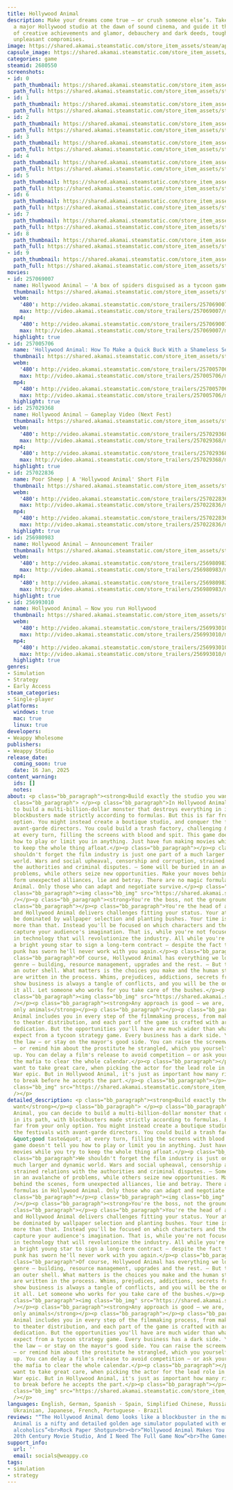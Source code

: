 ```yaml
---
title: Hollywood Animal
description: Make your dreams come true — or crush someone else’s. Take the helm of
  a major Hollywood studio at the dawn of sound cinema, and guide it through decades
  of creative achievements and glamor, debauchery and dark deeds, tough choices and
  unpleasant compromises.
image: https://shared.akamai.steamstatic.com/store_item_assets/steam/apps/2680550/header.jpg?t=1731173009
capsule_image: https://shared.akamai.steamstatic.com/store_item_assets/steam/apps/2680550/5d3a234b6dc60ef42cf1b87ed17533b8658b1fe3/capsule_231x87.jpg?t=1731173009
categories: game
steamid: 2680550
screenshots:
- id: 0
  path_thumbnail: https://shared.akamai.steamstatic.com/store_item_assets/steam/apps/2680550/ss_45b1cdafbbd4d5d3aaae544e6fe63be83e4d628f.600x338.jpg?t=1731173009
  path_full: https://shared.akamai.steamstatic.com/store_item_assets/steam/apps/2680550/ss_45b1cdafbbd4d5d3aaae544e6fe63be83e4d628f.1920x1080.jpg?t=1731173009
- id: 1
  path_thumbnail: https://shared.akamai.steamstatic.com/store_item_assets/steam/apps/2680550/ss_54f289835927c88730da826ca6521eacaacb1274.600x338.jpg?t=1731173009
  path_full: https://shared.akamai.steamstatic.com/store_item_assets/steam/apps/2680550/ss_54f289835927c88730da826ca6521eacaacb1274.1920x1080.jpg?t=1731173009
- id: 2
  path_thumbnail: https://shared.akamai.steamstatic.com/store_item_assets/steam/apps/2680550/ss_d5b03dfd9e01a60812c6297031815884421a9745.600x338.jpg?t=1731173009
  path_full: https://shared.akamai.steamstatic.com/store_item_assets/steam/apps/2680550/ss_d5b03dfd9e01a60812c6297031815884421a9745.1920x1080.jpg?t=1731173009
- id: 3
  path_thumbnail: https://shared.akamai.steamstatic.com/store_item_assets/steam/apps/2680550/ss_bc3ddf2429e8a102390d76ab38a6d8661256d557.600x338.jpg?t=1731173009
  path_full: https://shared.akamai.steamstatic.com/store_item_assets/steam/apps/2680550/ss_bc3ddf2429e8a102390d76ab38a6d8661256d557.1920x1080.jpg?t=1731173009
- id: 4
  path_thumbnail: https://shared.akamai.steamstatic.com/store_item_assets/steam/apps/2680550/ss_a57ba2663a64c9261ec23f54212e4610355eb334.600x338.jpg?t=1731173009
  path_full: https://shared.akamai.steamstatic.com/store_item_assets/steam/apps/2680550/ss_a57ba2663a64c9261ec23f54212e4610355eb334.1920x1080.jpg?t=1731173009
- id: 5
  path_thumbnail: https://shared.akamai.steamstatic.com/store_item_assets/steam/apps/2680550/ss_29edbeee60c930cd5d81a106139dc2d583f7ce58.600x338.jpg?t=1731173009
  path_full: https://shared.akamai.steamstatic.com/store_item_assets/steam/apps/2680550/ss_29edbeee60c930cd5d81a106139dc2d583f7ce58.1920x1080.jpg?t=1731173009
- id: 6
  path_thumbnail: https://shared.akamai.steamstatic.com/store_item_assets/steam/apps/2680550/ss_6a6ee31c60b00221ca300fc423ba65c79ffd9949.600x338.jpg?t=1731173009
  path_full: https://shared.akamai.steamstatic.com/store_item_assets/steam/apps/2680550/ss_6a6ee31c60b00221ca300fc423ba65c79ffd9949.1920x1080.jpg?t=1731173009
- id: 7
  path_thumbnail: https://shared.akamai.steamstatic.com/store_item_assets/steam/apps/2680550/ss_dfb68a24388d571db35448854064d69b15d54054.600x338.jpg?t=1731173009
  path_full: https://shared.akamai.steamstatic.com/store_item_assets/steam/apps/2680550/ss_dfb68a24388d571db35448854064d69b15d54054.1920x1080.jpg?t=1731173009
- id: 8
  path_thumbnail: https://shared.akamai.steamstatic.com/store_item_assets/steam/apps/2680550/ss_45c4e7b7ef85e21abb258764e3877b68f120801d.600x338.jpg?t=1731173009
  path_full: https://shared.akamai.steamstatic.com/store_item_assets/steam/apps/2680550/ss_45c4e7b7ef85e21abb258764e3877b68f120801d.1920x1080.jpg?t=1731173009
- id: 9
  path_thumbnail: https://shared.akamai.steamstatic.com/store_item_assets/steam/apps/2680550/ss_8a89e83012f45b21e04443d5d918205e7d571190.600x338.jpg?t=1731173009
  path_full: https://shared.akamai.steamstatic.com/store_item_assets/steam/apps/2680550/ss_8a89e83012f45b21e04443d5d918205e7d571190.1920x1080.jpg?t=1731173009
movies:
- id: 257069007
  name: Hollywood Animal — 'A box of spiders disguised as a tycoon game'
  thumbnail: https://shared.akamai.steamstatic.com/store_item_assets/steam/apps/257069007/74bce004a110b3e8b28eb602735f671c4b9926bb/movie_600x337.jpg?t=1730206675
  webm:
    '480': http://video.akamai.steamstatic.com/store_trailers/257069007/movie480_vp9.webm?t=1730206675
    max: http://video.akamai.steamstatic.com/store_trailers/257069007/movie_max_vp9.webm?t=1730206675
  mp4:
    '480': http://video.akamai.steamstatic.com/store_trailers/257069007/movie480.mp4?t=1730206675
    max: http://video.akamai.steamstatic.com/store_trailers/257069007/movie_max.mp4?t=1730206675
  highlight: true
- id: 257005706
  name: 'Hollywood Animal: How To Make a Quick Buck With a Shameless Sequel'
  thumbnail: https://shared.akamai.steamstatic.com/store_item_assets/steam/apps/257005706/movie.293x165.jpg?t=1709820050
  webm:
    '480': http://video.akamai.steamstatic.com/store_trailers/257005706/movie480_vp9.webm?t=1709820050
    max: http://video.akamai.steamstatic.com/store_trailers/257005706/movie_max_vp9.webm?t=1709820050
  mp4:
    '480': http://video.akamai.steamstatic.com/store_trailers/257005706/movie480.mp4?t=1709820050
    max: http://video.akamai.steamstatic.com/store_trailers/257005706/movie_max.mp4?t=1709820050
  highlight: true
- id: 257029368
  name: Hollywood Animal — Gameplay Video (Next Fest)
  thumbnail: https://shared.akamai.steamstatic.com/store_item_assets/steam/apps/257029368/movie.293x165.jpg?t=1717800155
  webm:
    '480': http://video.akamai.steamstatic.com/store_trailers/257029368/movie480_vp9.webm?t=1717800155
    max: http://video.akamai.steamstatic.com/store_trailers/257029368/movie_max_vp9.webm?t=1717800155
  mp4:
    '480': http://video.akamai.steamstatic.com/store_trailers/257029368/movie480.mp4?t=1717800155
    max: http://video.akamai.steamstatic.com/store_trailers/257029368/movie_max.mp4?t=1717800155
  highlight: true
- id: 257022836
  name: Poor Sheep | A 'Hollywood Animal' Short Film
  thumbnail: https://shared.akamai.steamstatic.com/store_item_assets/steam/apps/257022836/movie.293x165.jpg?t=1715691434
  webm:
    '480': http://video.akamai.steamstatic.com/store_trailers/257022836/movie480_vp9.webm?t=1715691434
    max: http://video.akamai.steamstatic.com/store_trailers/257022836/movie_max_vp9.webm?t=1715691434
  mp4:
    '480': http://video.akamai.steamstatic.com/store_trailers/257022836/movie480.mp4?t=1715691434
    max: http://video.akamai.steamstatic.com/store_trailers/257022836/movie_max.mp4?t=1715691434
  highlight: true
- id: 256980983
  name: Hollywood Animal — Announcement Trailer
  thumbnail: https://shared.akamai.steamstatic.com/store_item_assets/steam/apps/256980983/movie.293x165.jpg?t=1699534683
  webm:
    '480': http://video.akamai.steamstatic.com/store_trailers/256980983/movie480_vp9.webm?t=1699534683
    max: http://video.akamai.steamstatic.com/store_trailers/256980983/movie_max_vp9.webm?t=1699534683
  mp4:
    '480': http://video.akamai.steamstatic.com/store_trailers/256980983/movie480.mp4?t=1699534683
    max: http://video.akamai.steamstatic.com/store_trailers/256980983/movie_max.mp4?t=1699534683
  highlight: true
- id: 256993010
  name: Hollywood Animal — Now you run Hollywood
  thumbnail: https://shared.akamai.steamstatic.com/store_item_assets/steam/apps/256993010/movie.293x165.jpg?t=1704830089
  webm:
    '480': http://video.akamai.steamstatic.com/store_trailers/256993010/movie480_vp9.webm?t=1704830089
    max: http://video.akamai.steamstatic.com/store_trailers/256993010/movie_max_vp9.webm?t=1704830089
  mp4:
    '480': http://video.akamai.steamstatic.com/store_trailers/256993010/movie480.mp4?t=1704830089
    max: http://video.akamai.steamstatic.com/store_trailers/256993010/movie_max.mp4?t=1704830089
  highlight: true
genres:
- Simulation
- Strategy
- Early Access
steam_categories:
- Single-player
platforms:
  windows: true
  mac: true
  linux: true
developers:
- Weappy Wholesome
publishers:
- Weappy Studio
release_date:
  coming_soon: true
  date: 16 Jan, 2025
content_warning:
  ids: []
  notes:
about: <p class="bb_paragraph"><strong>Build exactly the studio you want</strong></p><p
  class="bb_paragraph"> </p><p class="bb_paragraph">In Hollywood Animal, you can decide
  to build a multi-billion-dollar monster that destroys everything in its path, with
  blockbusters made strictly according to formulas. But this is far from your only
  option. You might instead create a boutique studio, and conquer the festivals with
  avant-garde directors. You could build a trash factory, challenging &quot;good taste&quot;
  at every turn, filling the screens with blood and spit. This game doesn't tell you
  how to play or limit you in anything. Just have fun making movies while you try
  to keep the whole thing afloat.</p><p class="bb_paragraph"></p><p class="bb_paragraph">We
  shouldn't forget the film industry is just one part of a much larger and dynamic
  world. Wars and social upheaval, censorship and corruption, strained relations with
  the authorities and criminal disputes. — Some will be buried in an avalanche of
  problems, while others seize new opportunities. Make your moves behind the scenes,
  form unexpected alliances, lie and betray. There are no magic formulas in Hollywood
  Animal. Only those who can adapt and negotiate survive.</p><p class="bb_paragraph"></p><p
  class="bb_paragraph"><img class="bb_img" src="https://shared.akamai.steamstatic.com/store_item_assets/steam/apps/2680550/extras/HA_GIF1.gif?t=1731173009"
  /></p><p class="bb_paragraph"><strong>You're the boss, not the groundskeeper</strong></p><p
  class="bb_paragraph"></p><p class="bb_paragraph">You're the head of a movie studio,
  and Hollywood Animal delivers challenges fitting your status. Your attention won't
  be dominated by wallpaper selection and planting bushes. Your time is worth much
  more than that. Instead you'll be focused on which characters and themes really
  capture your audience's imagination. That is, while you're not focused on investing
  in technology that will revolutionize the industry. All while you're persuading
  a bright young star to sign a long-term contract — despite the fact the arrogant
  punk has sworn he'll never work with you again.</p><p class="bb_paragraph"></p><p
  class="bb_paragraph">Of course, Hollywood Animal has everything we love about the
  genre — building, resource management, upgrades and the rest. — But this is just
  an outer shell. What matters is the choices you make and the human stories that
  are written in the process. Whims, prejudices, addictions, secrets from the past...
  show business is always a tangle of conflicts, and you will be the one to unravel
  it all. Let someone who works for you take care of the bushes.</p><p class="bb_paragraph"></p><p
  class="bb_paragraph"><img class="bb_img" src="https://shared.akamai.steamstatic.com/store_item_assets/steam/apps/2680550/extras/HA_GIF2.gif?t=1731173009"
  /></p><p class="bb_paragraph"><strong>Any approach is good — we are, after all,
  only animals</strong></p><p class="bb_paragraph"></p><p class="bb_paragraph">Hollywood
  Animal includes you in every step of the filmmaking process, from making up plots
  to theater distribution, and each part of the game is crafted with artistry and
  dedication. But the opportunities you'll have are much wider than what you'd usually
  expect from a tycoon strategy game. Every business has a dark side. You can follow
  the law — or stay on the mayor's good side. You can raise the screenwriter's salary
  — or remind him about the prostitute he strangled, which you yourself had hushed
  up. You can delay a film's release to avoid competition — or ask your friends in
  the mafia to clear the whole calendar.</p><p class="bb_paragraph"></p><p class="bb_paragraph">You'll
  want to take great care, when picking the actor for the lead role in your Civil
  War epic. But in Hollywood Animal, it's just as important how many ribs you'll have
  to break before he accepts the part.</p><p class="bb_paragraph"></p><p class="bb_paragraph"><img
  class="bb_img" src="https://shared.akamai.steamstatic.com/store_item_assets/steam/apps/2680550/extras/HA_GIF3.gif?t=1731173009"
  /></p>
detailed_description: <p class="bb_paragraph"><strong>Build exactly the studio you
  want</strong></p><p class="bb_paragraph"> </p><p class="bb_paragraph">In Hollywood
  Animal, you can decide to build a multi-billion-dollar monster that destroys everything
  in its path, with blockbusters made strictly according to formulas. But this is
  far from your only option. You might instead create a boutique studio, and conquer
  the festivals with avant-garde directors. You could build a trash factory, challenging
  &quot;good taste&quot; at every turn, filling the screens with blood and spit. This
  game doesn't tell you how to play or limit you in anything. Just have fun making
  movies while you try to keep the whole thing afloat.</p><p class="bb_paragraph"></p><p
  class="bb_paragraph">We shouldn't forget the film industry is just one part of a
  much larger and dynamic world. Wars and social upheaval, censorship and corruption,
  strained relations with the authorities and criminal disputes. — Some will be buried
  in an avalanche of problems, while others seize new opportunities. Make your moves
  behind the scenes, form unexpected alliances, lie and betray. There are no magic
  formulas in Hollywood Animal. Only those who can adapt and negotiate survive.</p><p
  class="bb_paragraph"></p><p class="bb_paragraph"><img class="bb_img" src="https://shared.akamai.steamstatic.com/store_item_assets/steam/apps/2680550/extras/HA_GIF1.gif?t=1731173009"
  /></p><p class="bb_paragraph"><strong>You're the boss, not the groundskeeper</strong></p><p
  class="bb_paragraph"></p><p class="bb_paragraph">You're the head of a movie studio,
  and Hollywood Animal delivers challenges fitting your status. Your attention won't
  be dominated by wallpaper selection and planting bushes. Your time is worth much
  more than that. Instead you'll be focused on which characters and themes really
  capture your audience's imagination. That is, while you're not focused on investing
  in technology that will revolutionize the industry. All while you're persuading
  a bright young star to sign a long-term contract — despite the fact the arrogant
  punk has sworn he'll never work with you again.</p><p class="bb_paragraph"></p><p
  class="bb_paragraph">Of course, Hollywood Animal has everything we love about the
  genre — building, resource management, upgrades and the rest. — But this is just
  an outer shell. What matters is the choices you make and the human stories that
  are written in the process. Whims, prejudices, addictions, secrets from the past...
  show business is always a tangle of conflicts, and you will be the one to unravel
  it all. Let someone who works for you take care of the bushes.</p><p class="bb_paragraph"></p><p
  class="bb_paragraph"><img class="bb_img" src="https://shared.akamai.steamstatic.com/store_item_assets/steam/apps/2680550/extras/HA_GIF2.gif?t=1731173009"
  /></p><p class="bb_paragraph"><strong>Any approach is good — we are, after all,
  only animals</strong></p><p class="bb_paragraph"></p><p class="bb_paragraph">Hollywood
  Animal includes you in every step of the filmmaking process, from making up plots
  to theater distribution, and each part of the game is crafted with artistry and
  dedication. But the opportunities you'll have are much wider than what you'd usually
  expect from a tycoon strategy game. Every business has a dark side. You can follow
  the law — or stay on the mayor's good side. You can raise the screenwriter's salary
  — or remind him about the prostitute he strangled, which you yourself had hushed
  up. You can delay a film's release to avoid competition — or ask your friends in
  the mafia to clear the whole calendar.</p><p class="bb_paragraph"></p><p class="bb_paragraph">You'll
  want to take great care, when picking the actor for the lead role in your Civil
  War epic. But in Hollywood Animal, it's just as important how many ribs you'll have
  to break before he accepts the part.</p><p class="bb_paragraph"></p><p class="bb_paragraph"><img
  class="bb_img" src="https://shared.akamai.steamstatic.com/store_item_assets/steam/apps/2680550/extras/HA_GIF3.gif?t=1731173009"
  /></p>
languages: English, German, Spanish - Spain, Simplified Chinese, Russian, Belarusian,
  Ukrainian, Japanese, French, Portuguese - Brazil
reviews: "“The Hollywood Animal demo looks like a blockbuster in the making”<br>Destructoid<br><br>“Hollywood
  Animal is a nifty and detailed golden age simulator populated with eminently hireable
  alcoholics”<br>Rock Paper Shotgun<br><br>“Hollywood Animal Makes You God Of An Early
  20th Century Movie Studio, And I Need The Full Game Now”<br>The Gamer<br>"
support_info:
  url: ''
  email: socials@weappy.co
tags:
- simulation
- strategy
---
```


